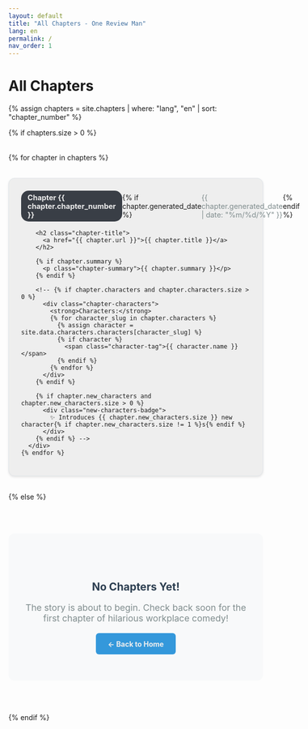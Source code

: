 ```yaml
---
layout: default
title: "All Chapters - One Review Man"
lang: en
permalink: /
nav_order: 1
---
```


# All Chapters

{% assign chapters = site.chapters | where: "lang", "en" | sort: "chapter_number" %}

{% if chapters.size > 0 %}
  <div class="chapters-grid">
    {% for chapter in chapters %}
      <div class="chapter-card">
        <div class="chapter-header">
          <span class="chapter-number">Chapter {{ chapter.chapter_number }}</span>
          {% if chapter.generated_date %}
            <span class="chapter-date">{{ chapter.generated_date | date: "%m/%d/%Y" }}</span>
          {% endif %}
        </div>
        
        <h2 class="chapter-title">
          <a href="{{ chapter.url }}">{{ chapter.title }}</a>
        </h2>
        
        {% if chapter.summary %}
          <p class="chapter-summary">{{ chapter.summary }}</p>
        {% endif %}
        
        <!-- {% if chapter.characters and chapter.characters.size > 0 %}
          <div class="chapter-characters">
            <strong>Characters:</strong>
            {% for character_slug in chapter.characters %}
              {% assign character = site.data.characters.characters[character_slug] %}
              {% if character %}
                <span class="character-tag">{{ character.name }}</span>
              {% endif %}
            {% endfor %}
          </div>
        {% endif %}
        
        {% if chapter.new_characters and chapter.new_characters.size > 0 %}
          <div class="new-characters-badge">
            ✨ Introduces {{ chapter.new_characters.size }} new character{% if chapter.new_characters.size != 1 %}s{% endif %}
          </div>
        {% endif %} -->
      </div>
    {% endfor %}
  </div>
{% else %}
  <div class="no-chapters">
    <h2>No Chapters Yet!</h2>
    <p>The story is about to begin. Check back soon for the first chapter of hilarious workplace comedy!</p>
    <a href="/" class="back-home">← Back to Home</a>
  </div>
{% endif %}

<style>
.chapters-grid {
  display: grid;
  grid-template-columns: repeat(auto-fit, minmax(350px, 1fr));
  gap: 2rem;
  margin: 2rem 0;
}

.chapter-card {
  background: #EEEEEE;
  border: 1px solid #e1e5e9;
  border-radius: 12px;
  padding: 1.5rem;
  box-shadow: 0 2px 4px rgba(0,0,0,0.1);
  transition: transform 0.2s ease, box-shadow 0.2s ease;
}

.chapter-card:hover {
  transform: translateY(-3px);
  box-shadow: 0 6px 12px rgba(0,0,0,0.15);
}

.chapter-header {
  display: flex;
  justify-content: space-between;
  align-items: center;
  margin-bottom: 1rem;
}

.chapter-number {
  background-color: #393E46;
  color: #EEEEEE;
  padding: 0.3rem 0.8rem;
  border-radius: 15px;
  font-size: 0.9rem;
  font-weight: bold;
}

.chapter-date {
  color: #7f8c8d;
  font-size: 0.9rem;
}

.chapter-title {
  margin: 0 0 1rem 0;
  color: #2c3e50;
}

.chapter-title a {
  color: inherit;
  text-decoration: none;
}

.chapter-title a:hover {
  color: #3498db;
}

.chapter-summary {
  color: #5a6c7d;
  font-style: italic;
  line-height: 1.5;
  margin-bottom: 1rem;
}

.chapter-characters {
  margin-bottom: 1rem;
  font-size: 0.9rem;
}

.character-tag {
  background-color: #ecf0f1;
  color: #2c3e50;
  padding: 0.2rem 0.5rem;
  border-radius: 10px;
  font-size: 0.8rem;
  margin-right: 0.5rem;
  display: inline-block;
  margin-bottom: 0.3rem;
}

.new-characters-badge {
  background-color: #e8f5e8;
  color: #27ae60;
  padding: 0.5rem;
  border-radius: 6px;
  font-size: 0.9rem;
  text-align: center;
  border: 1px solid #d5f4e6;
}

.no-chapters {
  text-align: center;
  padding: 4rem 2rem;
  background-color: #f8f9fa;
  border-radius: 12px;
  margin: 2rem 0;
}

.no-chapters h2 {
  color: #2c3e50;
  margin-bottom: 1rem;
}

.no-chapters p {
  color: #7f8c8d;
  font-size: 1.1rem;
  margin-bottom: 2rem;
}

.back-home {
  background-color: #3498db;
  color: #EEEEEE;
  padding: 0.8rem 1.5rem;
  border-radius: 6px;
  text-decoration: none;
  font-weight: bold;
  transition: background-color 0.2s ease;
}

.back-home:hover {
  background-color: #2980b9;
  color: #EEEEEE;
  text-decoration: none;
}

.progress-section {
  background-color: #f8f9fa;
  padding: 2rem;
  border-radius: 12px;
  margin-top: 3rem;
}

.progress-stats {
  display: grid;
  grid-template-columns: repeat(3, 1fr);
  gap: 2rem;
  margin-bottom: 2rem;
  text-align: center;
}

.stat {
  display: flex;
  flex-direction: column;
  align-items: center;
}

.stat-number {
  font-size: 2.5rem;
  font-weight: bold;
  color: #3498db;
  line-height: 1;
}

.stat-label {
  color: #7f8c8d;
  font-size: 0.9rem;
  margin-top: 0.5rem;
}

.progress-bar {
  width: 100%;
  height: 12px;
  background-color: #e1e5e9;
  border-radius: 6px;
  overflow: hidden;
}

.progress-fill {
  height: 100%;
  background: linear-gradient(90deg, #3498db 0%, #2ecc71 100%);
  transition: width 0.3s ease;
}

@media (max-width: 768px) {
  .chapters-grid {
    grid-template-columns: 1fr;
  }
  
  .progress-stats {
    grid-template-columns: 1fr;
    gap: 1rem;
  }
}
</style> 
